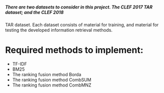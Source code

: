 ##### There are two datasets to consider in this project. The CLEF 2017 TAR dataset; and the CLEF 2018
TAR dataset. Each dataset consists of material for training, and material for testing the developed
information retrieval methods. 

# Required methods to implement:
* TF-IDF
* BM25
* The ranking fusion method Borda
* The ranking fusion method CombSUM
* The ranking fusion method CombMNZ


